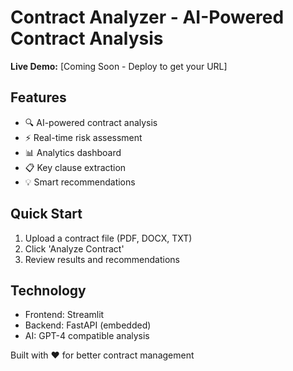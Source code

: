 # Contract Analyzer - AI-Powered Contract Analysis

**Live Demo:** [Coming Soon - Deploy to get your URL]

## Features
- 🔍 AI-powered contract analysis
- ⚡ Real-time risk assessment
- 📊 Analytics dashboard
- 📋 Key clause extraction
- 💡 Smart recommendations

## Quick Start
1. Upload a contract file (PDF, DOCX, TXT)
2. Click 'Analyze Contract'
3. Review results and recommendations

## Technology
- Frontend: Streamlit
- Backend: FastAPI (embedded)
- AI: GPT-4 compatible analysis

Built with ❤️ for better contract management